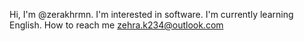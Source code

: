 Hi, I'm @zerakhrmn.
I'm interested  in software.
I'm currently learning English.
How to reach me 
zehra.k234@outlook.com 

